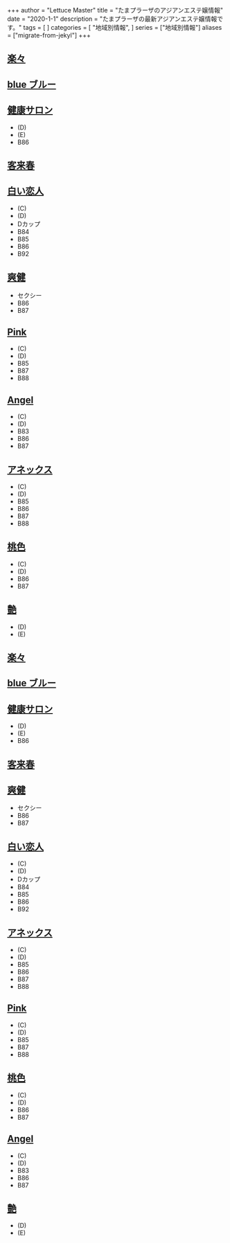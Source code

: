 +++
author = "Lettuce Master"
title = "たまプラーザのアジアンエステ嬢情報"
date = "2020-1-1"
description = "たまプラーザの最新アジアンエステ嬢情報です。"
tags = [
]
categories = [
    "地域別情報",
]
series = ["地域別情報"]
aliases = ["migrate-from-jekyl"]
+++

## [楽々](http://rakurakuest.xyz/)
## [blue ブルー](http://tamaplazarelax.fun/)
## [健康サロン](http://esthe-relax.pink/)
- (D)
- (E)
- B86
## [客来春](http://kixyakuraicixyun.este88.com/)
## [白い恋人](http://koibito.mznab.com/)
- (C)
- (D)
- Dカップ
- B84
- B85
- B86
- B92
## [爽健](http://relax-esthe.biz/)
- セクシー
- B86
- B87
## [Pink](http://www.pink.estjpn.com/)
- (C)
- (D)
- B85
- B87
- B88
## [Angel](http://www.angel.relaxmens.com/)
- (C)
- (D)
- B83
- B86
- B87
## [アネックス](http://www.annex.aromanv.com/)
- (C)
- (D)
- B85
- B86
- B87
- B88
## [桃色](http://www.momoiro.mensest.com/)
- (C)
- (D)
- B86
- B87
## [艶](https://r-kashiwa.biz/)
- (D)
- (E)
## [楽々](http://rakurakuest.xyz/)
## [blue ブルー](http://tamaplazarelax.fun/)
## [健康サロン](http://esthe-relax.pink/)
- (D)
- (E)
- B86
## [客来春](http://kixyakuraicixyun.este88.com/)
## [爽健](http://relax-esthe.biz/)
- セクシー
- B86
- B87
## [白い恋人](http://koibito.mznab.com/)
- (C)
- (D)
- Dカップ
- B84
- B85
- B86
- B92
## [アネックス](http://www.annex.aromanv.com/)
- (C)
- (D)
- B85
- B86
- B87
- B88
## [Pink](http://www.pink.estjpn.com/)
- (C)
- (D)
- B85
- B87
- B88
## [桃色](http://www.momoiro.mensest.com/)
- (C)
- (D)
- B86
- B87
## [Angel](http://www.angel.relaxmens.com/)
- (C)
- (D)
- B83
- B86
- B87
## [艶](https://r-kashiwa.biz/)
- (D)
- (E)
